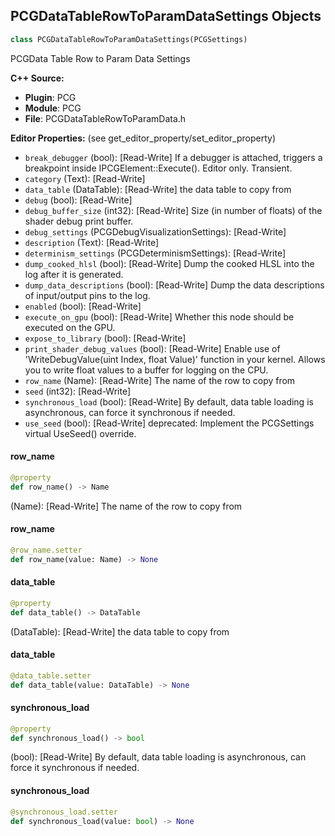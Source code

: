 ## PCGDataTableRowToParamDataSettings Objects

```python
class PCGDataTableRowToParamDataSettings(PCGSettings)
```

PCGData Table Row to Param Data Settings

**C++ Source:**

- **Plugin**: PCG
- **Module**: PCG
- **File**: PCGDataTableRowToParamData.h

**Editor Properties:** (see get_editor_property/set_editor_property)

- ``break_debugger`` (bool):  [Read-Write] If a debugger is attached, triggers a breakpoint inside IPCGElement::Execute(). Editor only. Transient.
- ``category`` (Text):  [Read-Write]
- ``data_table`` (DataTable):  [Read-Write] the data table to copy from
- ``debug`` (bool):  [Read-Write]
- ``debug_buffer_size`` (int32):  [Read-Write] Size (in number of floats) of the shader debug print buffer.
- ``debug_settings`` (PCGDebugVisualizationSettings):  [Read-Write]
- ``description`` (Text):  [Read-Write]
- ``determinism_settings`` (PCGDeterminismSettings):  [Read-Write]
- ``dump_cooked_hlsl`` (bool):  [Read-Write] Dump the cooked HLSL into the log after it is generated.
- ``dump_data_descriptions`` (bool):  [Read-Write] Dump the data descriptions of input/output pins to the log.
- ``enabled`` (bool):  [Read-Write]
- ``execute_on_gpu`` (bool):  [Read-Write] Whether this node should be executed on the GPU.
- ``expose_to_library`` (bool):  [Read-Write]
- ``print_shader_debug_values`` (bool):  [Read-Write] Enable use of 'WriteDebugValue(uint Index, float Value)' function in your kernel. Allows you to write float values to a buffer for logging on the CPU.
- ``row_name`` (Name):  [Read-Write] The name of the row to copy from
- ``seed`` (int32):  [Read-Write]
- ``synchronous_load`` (bool):  [Read-Write] By default, data table loading is asynchronous, can force it synchronous if needed.
- ``use_seed`` (bool):  [Read-Write]
  deprecated: Implement the PCGSettings virtual UseSeed() override.

<a id="unreal.PCGDataTableRowToParamDataSettings.row_name"></a>

#### row_name

```python
@property
def row_name() -> Name
```

(Name):  [Read-Write] The name of the row to copy from

<a id="unreal.PCGDataTableRowToParamDataSettings.row_name"></a>

#### row_name

```python
@row_name.setter
def row_name(value: Name) -> None
```

<a id="unreal.PCGDataTableRowToParamDataSettings.data_table"></a>

#### data_table

```python
@property
def data_table() -> DataTable
```

(DataTable):  [Read-Write] the data table to copy from

<a id="unreal.PCGDataTableRowToParamDataSettings.data_table"></a>

#### data_table

```python
@data_table.setter
def data_table(value: DataTable) -> None
```

<a id="unreal.PCGDataTableRowToParamDataSettings.synchronous_load"></a>

#### synchronous_load

```python
@property
def synchronous_load() -> bool
```

(bool):  [Read-Write] By default, data table loading is asynchronous, can force it synchronous if needed.

<a id="unreal.PCGDataTableRowToParamDataSettings.synchronous_load"></a>

#### synchronous_load

```python
@synchronous_load.setter
def synchronous_load(value: bool) -> None
```

<a id="unreal.PCGDebugSettings"></a>
